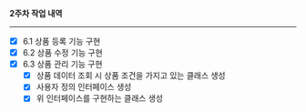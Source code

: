 **2주차 작업 내역**

---

- [x] 6.1 상품 등록 기능 구현
- [x] 6.2 상품 수정 기능 구현
- [x] 6.3 상품 관리 기능 구현
    - [x] 상품 데이터 조회 시 상품 조건을 가지고 있는 클래스 생성
    - [x] 사용자 정의 인터페이스 생성
    - [x] 위 인터페이스를 구현하는 클래스 생성